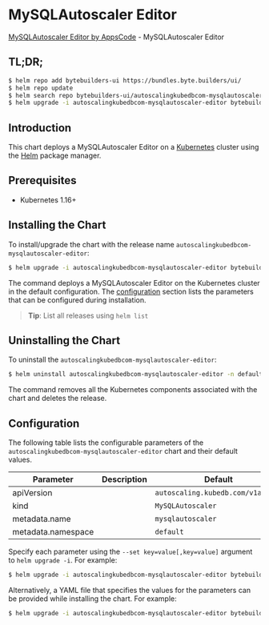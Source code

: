 # MySQLAutoscaler Editor

[MySQLAutoscaler Editor by AppsCode](https://byte.builders) - MySQLAutoscaler Editor

## TL;DR;

```bash
$ helm repo add bytebuilders-ui https://bundles.byte.builders/ui/
$ helm repo update
$ helm search repo bytebuilders-ui/autoscalingkubedbcom-mysqlautoscaler-editor --version=v0.4.5
$ helm upgrade -i autoscalingkubedbcom-mysqlautoscaler-editor bytebuilders-ui/autoscalingkubedbcom-mysqlautoscaler-editor -n default --create-namespace --version=v0.4.5
```

## Introduction

This chart deploys a MySQLAutoscaler Editor on a [Kubernetes](http://kubernetes.io) cluster using the [Helm](https://helm.sh) package manager.

## Prerequisites

- Kubernetes 1.16+

## Installing the Chart

To install/upgrade the chart with the release name `autoscalingkubedbcom-mysqlautoscaler-editor`:

```bash
$ helm upgrade -i autoscalingkubedbcom-mysqlautoscaler-editor bytebuilders-ui/autoscalingkubedbcom-mysqlautoscaler-editor -n default --create-namespace --version=v0.4.5
```

The command deploys a MySQLAutoscaler Editor on the Kubernetes cluster in the default configuration. The [configuration](#configuration) section lists the parameters that can be configured during installation.

> **Tip**: List all releases using `helm list`

## Uninstalling the Chart

To uninstall the `autoscalingkubedbcom-mysqlautoscaler-editor`:

```bash
$ helm uninstall autoscalingkubedbcom-mysqlautoscaler-editor -n default
```

The command removes all the Kubernetes components associated with the chart and deletes the release.

## Configuration

The following table lists the configurable parameters of the `autoscalingkubedbcom-mysqlautoscaler-editor` chart and their default values.

|     Parameter      | Description |                   Default                    |
|--------------------|-------------|----------------------------------------------|
| apiVersion         |             | <code>autoscaling.kubedb.com/v1alpha1</code> |
| kind               |             | <code>MySQLAutoscaler</code>                 |
| metadata.name      |             | <code>mysqlautoscaler</code>                 |
| metadata.namespace |             | <code>default</code>                         |


Specify each parameter using the `--set key=value[,key=value]` argument to `helm upgrade -i`. For example:

```bash
$ helm upgrade -i autoscalingkubedbcom-mysqlautoscaler-editor bytebuilders-ui/autoscalingkubedbcom-mysqlautoscaler-editor -n default --create-namespace --version=v0.4.5 --set apiVersion=autoscaling.kubedb.com/v1alpha1
```

Alternatively, a YAML file that specifies the values for the parameters can be provided while
installing the chart. For example:

```bash
$ helm upgrade -i autoscalingkubedbcom-mysqlautoscaler-editor bytebuilders-ui/autoscalingkubedbcom-mysqlautoscaler-editor -n default --create-namespace --version=v0.4.5 --values values.yaml
```
